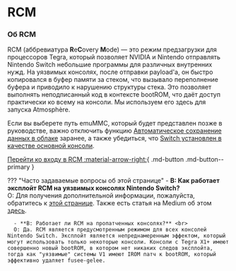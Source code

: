 # RCM

### **Об RCM**

RCM (аббревиатура **R**e**C**overy **M**ode) — это режим предзагрузки для процессоров Tegra, который позволяет NVIDIA и Nintendo отправлять Nintendo Switch небольшие программы для различных внутренних нужд. На уязвимых консолях, после отправки payload'a, он быстро копировался в буфер памяти за стеком, что вызывало переполнение буфера и приводило к нарушению структуры стека. Это позволяет выполнять неподписанный код в контексте bootROM, что даёт доступ практически ко всему на консоли. Мы используем его здесь для запуска Atmosphère.


Если вы выберете путь emuMMC, который будет представлен позже в руководстве, важно отключить функцию [Автоматическое сохранение данных в облаке](https://en-americas-support.nintendo.com/app/answers/detail/a_id/41209) заранее, а также убедиться, что [Switch установлен в качестве основной консоли](https://en-americas-support.nintendo.com/app/answers/detail/a_id/22453/~/how-to-change-the-primary-console-for-your-nintendo-account).
<br>



[Перейти ко входу в RCM :material-arrow-right:](entering_rcm.md){ .md-button .md-button--primary }

??? "Часто задаваемые вопросы об этой странице"
      - **В: Как работает эксплойт RCM на уязвимых консолях Nintendo Switch?** <br>
      О: Для получения дополнительной информации, пожалуйста, обратитесь к [этой странице](../../fusee_gelee.md). Также есть статья на Medium об этом [здесь](https://medium.com/@SoyLatteChen/inside-fus%C3%A9e-gel%C3%A9e-the-unpatchable-entrypoint-for-nintendo-switch-hacking-26f42026ada0).

      - **В: Работает ли RCM на пропатченных консолях?** <br>
      О: Да. RCM является предусмотренным режимом для всех консолей Nintendo Switch. Эксплойт является непреднамеренным эффектом, который могут использовать только некоторые консоли. Консоли с Tegra X1+ имеют совершенно новый bootROM, в котором нет никаких следов эксплойта, тогда как "уязвимые" системы V1 имеют IROM патч к bootROM, который эффективно удаляет fusee-gelee.